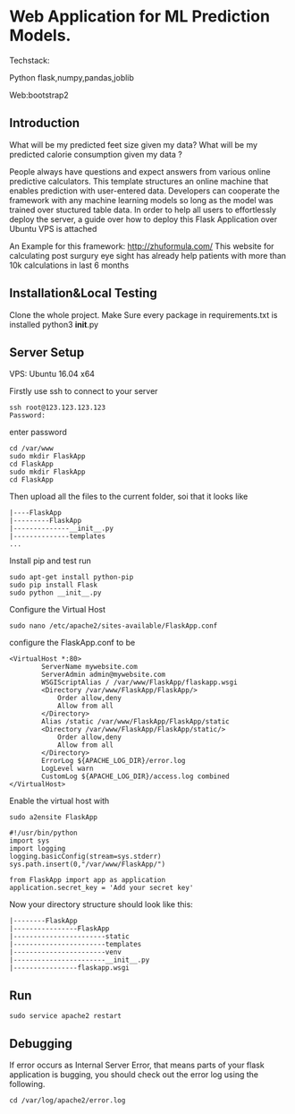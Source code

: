 # Web Application for ML Prediction Models.

Techstack: 

Python flask,numpy,pandas,joblib

Web:bootstrap2

## Introduction

What will be my predicted feet size given my data?
What will be my predicted calorie consumption given my data ?

People always have questions and expect answers from various online predictive calculators. This template structures an online machine that enables prediction with user-entered data. Developers can cooperate the framework with any machine learning models so long as the model was trained over stuctured table data. In order to help all users to effortlessly deploy the server, a guide over how to deploy this Flask Application over Ubuntu VPS is attached  


An Example for this framework: http://zhuformula.com/
This website for calculating post surgury eye sight has already help patients with more than 10k calculations in last 6 months 

## Installation&Local Testing

Clone the whole project.
Make Sure every package in requirements.txt is installed
python3 __init__.py

## Server Setup

VPS: Ubuntu 16.04 x64

Firstly use ssh to connect to your server


```
ssh root@123.123.123.123
Password:
```

enter password 

```
cd /var/www 
sudo mkdir FlaskApp
cd FlaskApp
sudo mkdir FlaskApp
cd FlaskApp
```
Then upload all the files to the current folder, soi that it looks like
```
|----FlaskApp
|---------FlaskApp
|--------------__init__.py
|--------------templates
...
```
Install pip and test run 
```
sudo apt-get install python-pip
sudo pip install Flask
sudo python __init__.py 
```
Configure the Virtual Host 

```
sudo nano /etc/apache2/sites-available/FlaskApp.conf
```
configure the FlaskApp.conf to be
```
<VirtualHost *:80>
		ServerName mywebsite.com
		ServerAdmin admin@mywebsite.com
		WSGIScriptAlias / /var/www/FlaskApp/flaskapp.wsgi
		<Directory /var/www/FlaskApp/FlaskApp/>
			Order allow,deny
			Allow from all
		</Directory>
		Alias /static /var/www/FlaskApp/FlaskApp/static
		<Directory /var/www/FlaskApp/FlaskApp/static/>
			Order allow,deny
			Allow from all
		</Directory>
		ErrorLog ${APACHE_LOG_DIR}/error.log
		LogLevel warn
		CustomLog ${APACHE_LOG_DIR}/access.log combined
</VirtualHost>
```
Enable the virtual host with
```
sudo a2ensite FlaskApp
```
```
#!/usr/bin/python
import sys
import logging
logging.basicConfig(stream=sys.stderr)
sys.path.insert(0,"/var/www/FlaskApp/")

from FlaskApp import app as application
application.secret_key = 'Add your secret key'
```
Now your directory structure should look like this:
```
|--------FlaskApp
|----------------FlaskApp
|-----------------------static
|-----------------------templates
|-----------------------venv
|-----------------------__init__.py
|----------------flaskapp.wsgi
```

## Run
```
sudo service apache2 restart 
```

## Debugging

If error occurs as Internal Server Error, that means parts of your flask application is bugging, you should check out the error log using the following.  

```
cd /var/log/apache2/error.log
```

